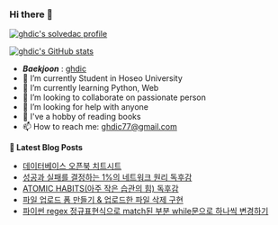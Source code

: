 ### Hi there 👋

[![ghdic's solvedac profile](http://mazassumnida.wtf/api/v2/generate_badge?boj=ghdic)](https://solved.ac/profile/ghdic)

[![ghdic's GitHub stats](https://github-readme-stats.vercel.app/api?username=ghdic&show_icons=true&theme=onedark)](https://github.com/ghdic/github-readme-stats)
- __*Baekjoon*__ : [ghdic](http://icpc.me/ghdic)
- 🔭 I’m currently Student in Hoseo University
- 🌱 I’m currently learning Python, Web
- 👯 I’m looking to collaborate on passionate person 
- 🤔 I’m looking for help with anyone
- 💬 I've a hobby of reading books
- 📫 How to reach me: ghdic77@gmail.com


**📕 Latest Blog Posts**
<!-- BLOG-POST-LIST:START -->
- [데이터베이스 오픈북 치트시트](https://marinelifeirony.tistory.com/128)
- [성공과 실패를 결정하는 1%의 네트워크 원리 독후감](https://marinelifeirony.tistory.com/127)
- [ATOMIC HABITS(아주 작은 습관의 힘) 독후감](https://marinelifeirony.tistory.com/126)
- [파일 업로드 폼 만들기 & 업로드한 파일 삭제 구현](https://marinelifeirony.tistory.com/125)
- [파이썬 regex 정규표현식으로 match된 부분 while문으로 하나씩 변경하기](https://marinelifeirony.tistory.com/124)
<!-- BLOG-POST-LIST:END -->